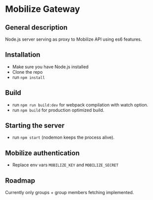 # Mobilize Gateway
## General description
Node.js server serving as proxy to Mobilize API using es6 features.

## Installation
- Make sure you have Node.js installed
- Clone the repo
- run `npm install`

## Build

- run `npm run build:dev` for webpack compilation with watch option.
- run `npm build` for production optimized build.

## Starting the server

- run `npm start` (nodemon keeps the process alive).

## Mobilize authentication

- Replace env vars `MOBILIZE_KEY` and `MOBILIZE_SECRET`

## Roadmap
Currently only groups + group members fetching implemented.
